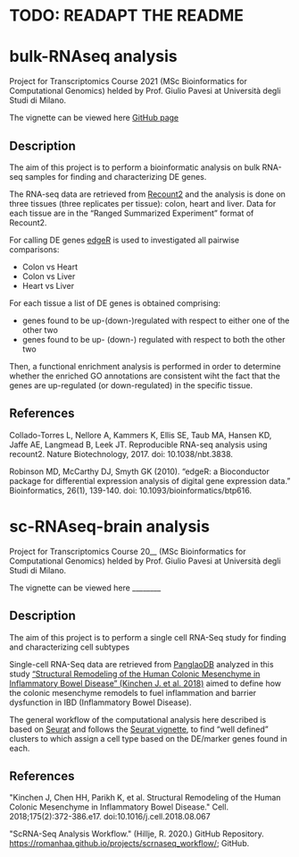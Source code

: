 # TODO: READAPT THE README

# bulk-RNAseq analysis

Project for Transcriptomics Course 2021 (MSc Bioinformatics for Computational Genomics) helded by Prof. Giulio Pavesi at Università degli Studi di Milano.

The vignette can be viewed here [GitHub page](https://mariachiaragrieco.github.io/bulk-RNAseq/)


## **Description**
The aim of this project is to perform a bioinformatic analysis on bulk RNA-seq samples for finding and characterizing DE genes. 

The RNA-seq data are retrieved from [Recount2](https://jhubiostatistics.shinyapps.io/recount/) and the analysis is done on three tissues (three replicates per tissue): colon, heart and liver.
Data for each tissue are in the “Ranged Summarized Experiment” format of Recount2.

For calling DE genes [edgeR](http://bioconductor.org/packages/release/bioc/html/edgeR.html) is used to investigated all pairwise comparisons:
* Colon vs Heart
* Colon vs Liver
* Heart vs Liver

For each tissue a list of DE genes is obtained comprising:
* genes found to be up-(down-)regulated with respect to either one of the other two
* genes found to be up- (down-) regulated with respect to both the other two

Then, a functional enrichment analysis is performed in order to determine whether the enriched GO annotations are consistent wiht the fact that the genes are up-regulated (or down-regulated) in the specific tissue.


## References
Collado-Torres L, Nellore A, Kammers K, Ellis SE, Taub MA, Hansen KD, Jaffe AE, Langmead B, Leek JT. Reproducible RNA-seq analysis using recount2. Nature Biotechnology, 2017. doi: 10.1038/nbt.3838.

Robinson MD, McCarthy DJ, Smyth GK (2010). “edgeR: a Bioconductor package for differential expression analysis of digital gene expression data.” Bioinformatics, 26(1), 139-140. doi: 10.1093/bioinformatics/btp616. 








# sc-RNAseq-brain analysis

Project for Transcriptomics Course 20__ (MSc Bioinformatics for Computational Genomics) helded by Prof. Giulio Pavesi at Università degli Studi di Milano.

The vignette can be viewed here ________



## **Description**
The aim of this project is to perform a single cell RNA-Seq study for finding and characterizing cell subtypes

Single-cell RNA-Seq data are retrieved from [PanglaoDB](https://panglaodb.se/index.html) analyzed in this study [“Structural Remodeling of the Human Colonic Mesenchyme in Inflammatory Bowel Disease” (Kinchen J. et al. 2018)](https://pubmed.ncbi.nlm.nih.gov/30270042/) aimed to define how the colonic mesenchyme remodels to fuel inflammation and barrier dysfunction in IBD (Inflammatory Bowel Disease).

The general workflow of the computational analysis here described is based on [Seurat](https://satijalab.org/seurat/) and follows the [Seurat vignette](https://satijalab.org/seurat/articles/pbmc3k_tutorial.html), to find “well defined” clusters to which assign a cell type based on the DE/marker genes found in each.

## References

"Kinchen J, Chen HH, Parikh K, et al. Structural Remodeling of the Human Colonic Mesenchyme in Inflammatory Bowel Disease." Cell. 2018;175(2):372-386.e17. doi:10.1016/j.cell.2018.08.067

"ScRNA-Seq Analysis Workflow." (Hillje, R. 2020.) GitHub Repository. https://romanhaa.github.io/projects/scrnaseq_workflow/; GitHub.
